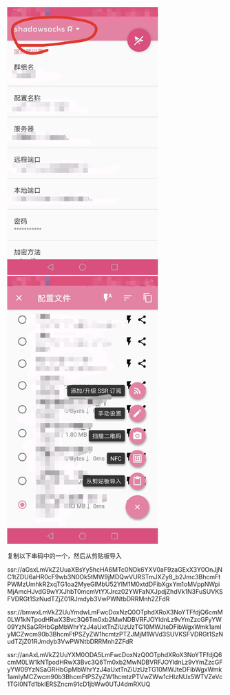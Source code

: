 <img src="1.jpg" width="350">

<img src="2.jpg" width="350">

复制以下串码中的一个，然后从剪贴板导入

ssr://aGsxLmVkZ2UuaXBsYy5hcHA6MTc0NDk6YXV0aF9zaGExX3Y0OnJjNC1tZDU6aHR0cF9wb3N0Ok5tMW9jMDQwVURSTmJXZy8_b2Jmc3BhcmFtPWMzUmhkR2xqTG1oa2MyeGlMbU52YlM1M0xtdDFibXgxYm1oMVppNWpiMjAmcHJvdG9wYXJhbT0mcmVtYXJrcz02YWFaNXJpdjZhdVk1N3FuSUVKSFVDRGt1SzNudTZjZ01RJmdyb3VwPWNtbDRRMnh2ZFdR

ssr://bmwxLmVkZ2UuYmdwLmFwcDoxNzQ0OTphdXRoX3NoYTFfdjQ6cmM0LW1kNTpodHRwX3Bvc3Q6Tm0xb2MwNDBVRFJOYldnLz9vYmZzcGFyYW09YzNSaGRHbGpMbWhrYzJ4aUxtTnZiUzUzTG10MWJteDFibWgxWmk1amIyMCZwcm90b3BhcmFtPSZyZW1hcmtzPTZJMjM1WVd3SUVKSFVDRGt1SzNudTZjZ01RJmdyb3VwPWNtbDRRMnh2ZFdR

ssr://anAxLmVkZ2UuYXM0ODA5LmFwcDoxNzQ0OTphdXRoX3NoYTFfdjQ6cmM0LW1kNTpodHRwX3Bvc3Q6Tm0xb2MwNDBVRFJOYldnLz9vYmZzcGFyYW09YzNSaGRHbGpMbWhrYzJ4aUxtTnZiUzUzTG10MWJteDFibWgxWmk1amIyMCZwcm90b3BhcmFtPSZyZW1hcmtzPTVwZWw1cHlzNUx5WTVZeVc1TGl0NTd1bklERSZncm91cD1jbWw0UTJ4dmRXUQ

